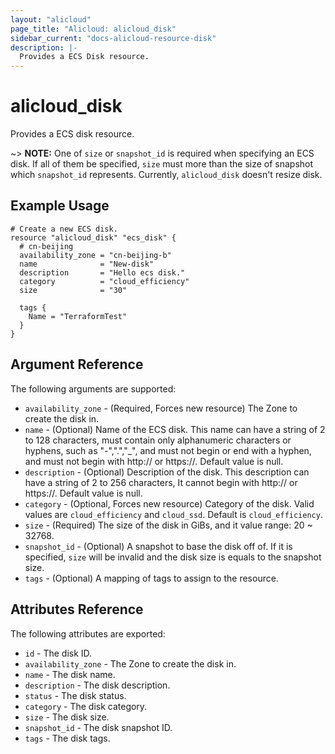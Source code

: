 ```yaml
---
layout: "alicloud"
page_title: "Alicloud: alicloud_disk"
sidebar_current: "docs-alicloud-resource-disk"
description: |-
  Provides a ECS Disk resource.
---
```


# alicloud\_disk

Provides a ECS disk resource.

~> **NOTE:** One of `size` or `snapshot_id` is required when specifying an ECS disk. If all of them be specified, `size` must more than the size of snapshot which `snapshot_id` represents. Currently, `alicloud_disk` doesn't resize disk.

## Example Usage

```
# Create a new ECS disk.
resource "alicloud_disk" "ecs_disk" {
  # cn-beijing
  availability_zone = "cn-beijing-b"
  name              = "New-disk"
  description       = "Hello ecs disk."
  category          = "cloud_efficiency"
  size              = "30"

  tags {
    Name = "TerraformTest"
  }
}
```
## Argument Reference

The following arguments are supported:

* `availability_zone` - (Required, Forces new resource) The Zone to create the disk in.
* `name` - (Optional) Name of the ECS disk. This name can have a string of 2 to 128 characters, must contain only alphanumeric characters or hyphens, such as "-",".","_", and must not begin or end with a hyphen, and must not begin with http:// or https://. Default value is null.
* `description` - (Optional) Description of the disk. This description can have a string of 2 to 256 characters, It cannot begin with http:// or https://. Default value is null.
* `category` - (Optional, Forces new resource) Category of the disk. Valid values are `cloud_efficiency` and `cloud_ssd`. Default is `cloud_efficiency`.
* `size` - (Required) The size of the disk in GiBs, and it value range: 20 ~ 32768.
* `snapshot_id` - (Optional) A snapshot to base the disk off of. If it is specified, `size` will be invalid and the disk size is equals to the snapshot size.
* `tags` - (Optional) A mapping of tags to assign to the resource.

## Attributes Reference

The following attributes are exported:

* `id` - The disk ID.
* `availability_zone` - The Zone to create the disk in.
* `name` - The disk name.
* `description` - The disk description.
* `status` - The disk status.
* `category` - The disk category.
* `size` - The disk size.
* `snapshot_id` - The disk snapshot ID.
* `tags` - The disk tags.